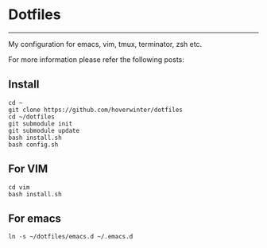 # Dotfiles
---

My configuration for emacs, vim, tmux, terminator, zsh etc.

For more information please refer the following posts:


## Install 
    
    cd ~
    git clone https://github.com/hoverwinter/dotfiles 
    cd ~/dotfiles
    git submodule init
    git submodule update
    bash install.sh
    bash config.sh

## For VIM

    cd vim
    bash install.sh

## For emacs

    ln -s ~/dotfiles/emacs.d ~/.emacs.d

